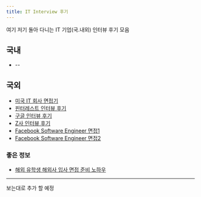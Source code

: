 ```yaml
---
title: IT Interview 후기
---
```


<p class="lead">여기 저기 돌아 다니는 IT 기업(국.내외) 인터뷰 후기 모음</p>


## 국내
* --

## 국외
* [미국 IT 회사 면접기](http://lifidea.tistory.com/entry/Job-Search-The-Best-Class-Ive-Taken-in-Grad-School)
* [핀터레스트 인터뷰 후기](http://bestalign.github.io/2016/04/25/pinterest-onsite-interview/)
* [구글 인터뷰 후기](http://kenial.tistory.com/915)
* [Z사 인터뷰 후기](http://www.wolfpack.pe.kr/932)
* [Facebook Software Engineer 면접1](http://heejungryu.tistory.com/entry/Facebook-Software-Engineer-interview-1)
* [Facebook Software Engineer 면접2](http://heejungryu.tistory.com/entry/Facebook-Software-Engineer-interview-2)

### 좋은 정보
* [해외 유학생 해외사 입사 면접 준비 노하우](http://heejungryu.tistory.com/entry/%ED%95%B4%EC%99%B8-%EC%9C%A0%ED%95%99%EC%83%9D-%ED%95%B4%EC%99%B8%EC%82%AC-%EC%9E%85%EC%82%AC-%EB%A9%B4%EC%A0%91-%EC%A4%80%EB%B9%84-%EB%85%B8%ED%95%98%EC%9A%B0)

---
보는대로 추가 할 예정